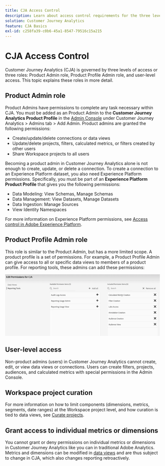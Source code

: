 ```yaml
---
title: CJA Access Control
description: Learn about access control requirements for the three levels of access in CJA.
solution: Customer Journey Analytics
feature: CJA Basics
exl-id: c258fa39-c0b6-45a1-8547-79516c15a215
---
```

# CJA Access Control

Customer Journey Analytics (CJA) is governed by three levels of access or three roles: Product Admin role, Product Profile Admin role, and user-level access. This topic explains these roles in more detail. 

## Product Admin role

Product Admins have permissions to complete any task necessary within CJA. You must be added as an Product Admin to the **Customer Journey Analytics Product Profile** in the [Admin Console](https://adminconsole.adobe.com/enterprise/) under Customer Journey Analytics > Admins tab > Add Admin. Product admins are granted the following permissions:

* Create/update/delete connections or data views
* Update/delete projects, filters, calculated metrics, or filters created by other users
* Share Workspace projects to all users

Becoming a product admin in Customer Journey Analytics alone is not enough to create, update, or delete a connection. To create a connection to an Experience Platform dataset, you also need Experience Platform permissions. Specifically, you must be part of an **Experience Platform Product Profile** that gives you the following permissions:

* Data Modeling: View Schemas, Manage Schemas
* Data Management: View Datasets, Manage Datasets
* Data Ingestion: Manage Sources
* View Identity Namespaces  

For more information on Experience Platform permissions, see [Access control in Adobe Experience Platform](https://experienceleague.adobe.com/docs/experience-platform/access-control/home.html).

## Product Profile Admin role

This role is similar to the Product Admin, but has a more limited scope. A product profile is a set of permissions. For example, a Product Profile Admin can give access to all or specific data views to members of a product profile. For reporting tools, these admins can add these permissions:

![admin console permissions](assets/permissions.png)

## User-level access

Non-product admins (users) in Customer Journey Analytics cannot create, edit, or view data views or connections. Users can create filters, projects, audiences, and calculated metrics with special permissions in the Admin Console.

## Workspace project curation

For more information on how to limit components (dimensions, metrics, segments, date ranges) at the Workspace project level, and how curation is tied to data views, see [Curate projects](/help/analysis-workspace/curate-share/curate.md).

## Grant access to individual metrics or dimensions

You cannot grant or deny permissions on individual metrics or dimensions in Customer Journey Analytics like you can in traditional Adobe Analytics. Metrics and dimensions can be modified in [data views](/help/data-views/data-views.md) and are thus subject to change in CJA, which also changes reporting retroactively.

